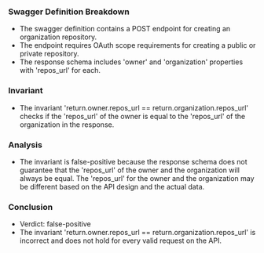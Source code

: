 ### Swagger Definition Breakdown
- The swagger definition contains a POST endpoint for creating an organization repository.
- The endpoint requires OAuth scope requirements for creating a public or private repository.
- The response schema includes 'owner' and 'organization' properties with 'repos_url' for each.

### Invariant
- The invariant 'return.owner.repos_url == return.organization.repos_url' checks if the 'repos_url' of the owner is equal to the 'repos_url' of the organization in the response.

### Analysis
- The invariant is false-positive because the response schema does not guarantee that the 'repos_url' of the owner and the organization will always be equal. The 'repos_url' for the owner and the organization may be different based on the API design and the actual data.

### Conclusion
- Verdict: false-positive
- The invariant 'return.owner.repos_url == return.organization.repos_url' is incorrect and does not hold for every valid request on the API.
